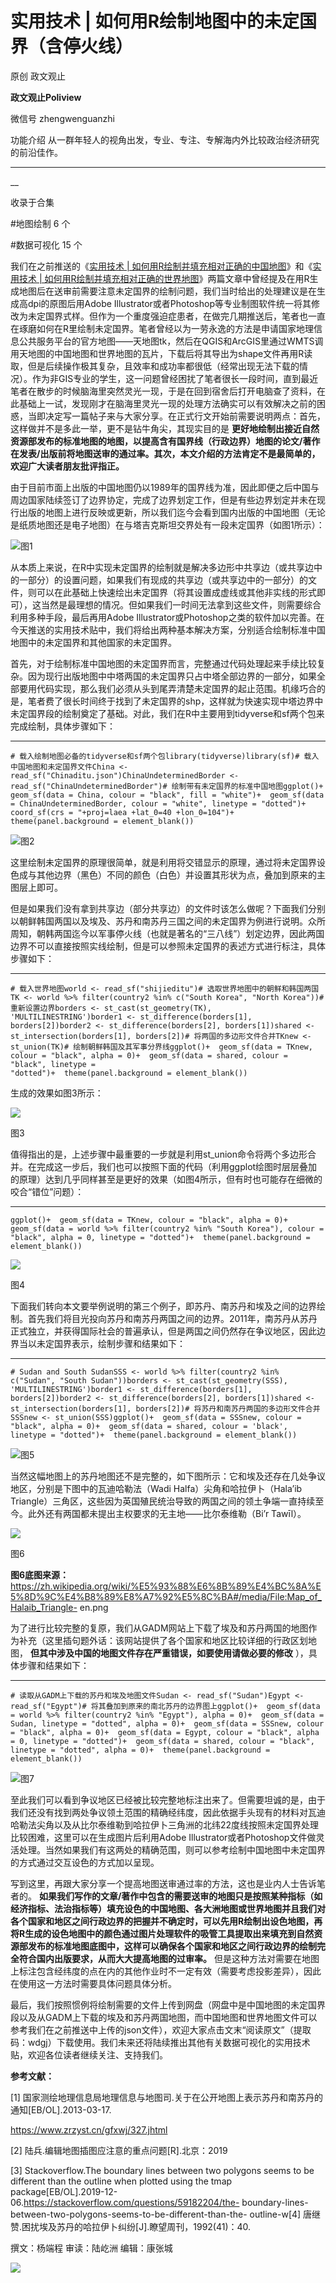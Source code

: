 

#  实用技术 | 如何用R绘制地图中的未定国界（含停火线）

原创 政文观止 

**政文观止Poliview** 

微信号 zhengwenguanzhi

功能介绍 从一群年轻人的视角出发，专业、专注、专解海内外比较政治经济研究的前沿佳作。

____

__

收录于合集

#地图绘制 6 个

#数据可视化 15 个

我们在之前推送的《[实用技术 |
如何用R绘制并填充相对正确的中国地图](http://mp.weixin.qq.com/s?__biz=MzI5ODY0MTQ1OA==&mid=2247488841&idx=1&sn=e160998fbc3b1ed3aab291c1114dcc27&chksm=eca3e414dbd46d028588f39940203e0beb4da7fe263ed9d589f40fd43a435402cf2ef0d648e5&scene=21#wechat_redirect)》和《[实用技术
|
如何用R绘制并填充相对正确的世界地图](http://mp.weixin.qq.com/s?__biz=MzI5ODY0MTQ1OA==&mid=2247488243&idx=1&sn=1934769d74dff81e24a07b12688c27cb&chksm=eca3e3aedbd46ab8fdb72def06ae5af91ebaa0866f87a0bcf662693270eab5360a554a6a1d0a&scene=21#wechat_redirect)》两篇文章中曾经提及在用R生成地图后在送审前需要注意未定国界的绘制问题，我们当时给出的处理建议是在生成高dpi的原图后用Adobe
Illustrator或者Photoshop等专业制图软件统一将其修改为未定国界式样。但作为一个重度强迫症患者，在做完几期推送后，笔者也一直在琢磨如何在R里绘制未定国界。笔者曾经以为一劳永逸的方法是申请国家地理信息公共服务平台的官方地图——天地图tk，然后在QGIS和ArcGIS里通过WMTS调用天地图的中国地图和世界地图的瓦片，下载后将其导出为shape文件再用R读取，但是后续操作极其复杂，且效率和成功率都很低（经常出现无法下载的情况）。作为非GIS专业的学生，这一问题曾经困扰了笔者很长一段时间，直到最近笔者在散步的时候脑海里突然灵光一现，于是在回到宿舍后打开电脑查了资料，在此基础上一试，发现刚才在脑海里灵光一现的处理方法确实可以有效解决之前的困惑，当即决定写一篇帖子来与大家分享。在正式行文开始前需要说明两点：首先，这样做并不是多此一举，更不是钻牛角尖，其现实目的是
**更好地绘制出接近自然资源部发布的标准地图的地图，以提高含有国界线（行政边界）地图的论文/著作在发表/出版前将地图送审的通过率。其次，本文介绍的方法肯定不是最简单的，欢迎广大读者朋友批评指正。**

  

由于目前市面上出版的中国地图仍以1989年的国界线为准，因此即便之后中国与周边国家陆续签订了边界协定，完成了边界划定工作，但是有些边界划定并未在现行出版的地图上进行反映或更新，所以我们迄今会看到国内出版的中国地图（无论是纸质地图还是电子地图）在与塔吉克斯坦交界处有一段未定国界（如图1所示）：

![](images/140/2.png)图1

从本质上来说，在R中实现未定国界的绘制就是解决多边形中共享边（或共享边中的一部分）的设置问题，如果我们有现成的共享边（或共享边中的一部分）的文件，则可以在此基础上快速绘出未定国界（将其设置成虚线或其他非实线的形式即可），这当然是最理想的情况。但如果我们一时间无法拿到这些文件，则需要综合利用多种手段，最后再用Adobe
Illustrator或Photoshop之类的软件加以完善。在今天推送的实用技术贴中，我们将给出两种基本解决方案，分别适合绘制标准中国地图中的未定国界和其他国家的未定国界。  

  

首先，对于绘制标准中国地图的未定国界而言，完整通过代码处理起来手续比较复杂。因为现行出版地图中中塔两国的未定国界只占中塔全部边界的一部分，如果全部要用代码实现，那么我们必须从头到尾弄清楚未定国界的起止范围。机缘巧合的是，笔者费了很长时间终于找到了未定国界的shp，这样就为快速实现中塔边界中未定国界段的绘制奠定了基础。对此，我们在R中主要用到tidyverse和sf两个包来完成绘制，具体步骤如下：

  *   *   *   *   *   *   *   *   *   *   *   * 

    
    
    # 载入绘制地图必备的tidyverse和sf两个包library(tidyverse)library(sf)# 载入中国地图和未定国界文件China <- read_sf("Chinaditu.json")ChinaUndeterminedBorder <- read_sf("ChinaUndeterminedBorder")# 绘制带有未定国界的标准中国地图ggplot()+  geom_sf(data = China, colour = "black", fill = "white")+  geom_sf(data = ChinaUndeterminedBorder, colour = "white", linetype = "dotted")+  coord_sf(crs = "+proj=laea +lat_0=40 +lon_0=104")+  theme(panel.background = element_blank())

![](images/140/3.png)图2

这里绘制未定国界的原理很简单，就是利用将交错显示的原理，通过将未定国界设色成与其他边界（黑色）不同的颜色（白色）并设置其形状为点，叠加到原来的主图层上即可。

  

但是如果我们没有拿到共享边（部分共享边）的文件时该怎么做呢？下面我们分别以朝鲜韩国两国以及埃及、苏丹和南苏丹三国之间的未定国界为例进行说明。众所周知，朝韩两国迄今以军事停火线（也就是著名的“三八线”）划定边界，因此两国边界不可以直接按照实线绘制，但是可以参照未定国界的表述方式进行标注，具体步骤如下：

  *   *   *   *   *   *   *   *   *   *   *   *   *   *   *   * 

    
    
    # 载入世界地图world <- read_sf("shijieditu")# 选取世界地图中的朝鲜和韩国两国TK <- world %>% filter(country2 %in% c("South Korea", "North Korea"))# 重新设置边界borders <- st_cast(st_geometry(TK), 'MULTILINESTRING')border1 <- st_difference(borders[1], borders[2])border2 <- st_difference(borders[2], borders[1])shared <- st_intersection(borders[1], borders[2])# 将两国的多边形文件合并TKnew <- st_union(TK)# 绘制朝鲜韩国及其军事分界线ggplot()+  geom_sf(data = TKnew, colour = "black", alpha = 0)+  geom_sf(data = shared, colour = "black", linetype = "dotted")+  theme(panel.background = element_blank())

生成的效果如图3所示：  

![](images/140/4.png)

图3

  

值得指出的是，上述步骤中最重要的一步就是利用st_union命令将两个多边形合并。在完成这一步后，我们也可以按照下面的代码（利用ggplot绘图时层层叠加的原理）达到几乎同样甚至是更好的效果（如图4所示，但有时也可能存在细微的咬合“错位”问题）：

  *   *   *   * 

    
    
    ggplot()+  geom_sf(data = TKnew, colour = "black", alpha = 0)+  geom_sf(data = world %>% filter(country2 %in% "South Korea"), colour = "black", alpha = 0, linetype = "dotted")+  theme(panel.background = element_blank())

![](images/140/5.png)

图4  

  

下面我们转向本文要举例说明的第三个例子，即苏丹、南苏丹和埃及之间的边界绘制。首先我们将目光投向苏丹和南苏丹两国之间的边界。2011年，南苏丹从苏丹正式独立，并获得国际社会的普遍承认，但是两国之间仍然存在争议地区，因此边界当以未定国界表示，绘制步骤和结果如下：

  *   *   *   *   *   *   *   *   *   *   *   * 

    
    
    # Sudan and South SudanSSS <- world %>% filter(country2 %in% c("Sudan", "South Sudan"))borders <- st_cast(st_geometry(SSS), 'MULTILINESTRING')border1 <- st_difference(borders[1], borders[2])border2 <- st_difference(borders[2], borders[1])shared <- st_intersection(borders[1], borders[2])# 将苏丹和南苏丹两国的多边形文件合并SSSnew <- st_union(SSS)ggplot()+  geom_sf(data = SSSnew, colour = "black", alpha = 0)+  geom_sf(data = shared, colour = 'black', linetype = "dotted")+  theme(panel.background = element_blank())

![](images/140/6.png)图5

当然这幅地图上的苏丹地图还不是完整的，如下图所示：它和埃及还存在几处争议地区，分别是下图中的瓦迪哈勒法（Wadi Halfa）尖角和哈拉伊卜（Hala’ib
Triangle）三角区，这些因为英国殖民统治导致的两国之间的领土争端一直持续至今。此外还有两国都未提出主权要求的无主地——比尔泰维勒（Bi’r
Tawīl）。  

![](images/140/7.png)

图6  

 **图6底图来源：**
https://zh.wikipedia.org/wiki/%E5%93%88%E6%8B%89%E4%BC%8A%E5%8D%9C%E4%B8%89%E8%A7%92%E5%8C%BA#/media/File:Map_of_Halaib_Triangle-
en.png  

  

为了进行比较完整的复原，我们从GADM网站上下载了埃及和苏丹两国的地图作为补充（这里插句题外话：该网站提供了各个国家和地区比较详细的行政区划地图，
**但其中涉及中国的地图文件存在严重错误，如要使用请做必要的修改** ），具体步骤和结果如下：

  *   *   *   *   *   *   *   *   *   *   * 

    
    
    # 读取从GADM上下载的苏丹和埃及地图文件Sudan <- read_sf("Sudan")Egypt <- read_sf("Egypt")# 将其叠加到原来的南北苏丹的边界图上ggplot()+  geom_sf(data = world %>% filter(country2 %in% "Egypt"), alpha = 0)+  geom_sf(data = Sudan, linetype = "dotted", alpha = 0)+  geom_sf(data = SSSnew, colour = "black", alpha = 0)+  geom_sf(data = Egypt, colour = "black", alpha = 0, linetype = "dotted")+  geom_sf(data = shared, colour = "black", linetype = "dotted", alpha = 0)+  theme(panel.background = element_blank())

![](images/140/8.png)图7

至此我们可以看到争议地区已经被比较完整地标注出来了。但需要坦诚的是，由于我们还没有找到两处争议领土范围的精确经纬度，因此依据手头现有的材料对瓦迪哈勒法尖角以及从比尔泰维勒到哈拉伊卜三角洲的北纬22度线按照未定国界处理比较困难，这里可以在生成图片后利用Adobe
Illustrator或者Photoshop文件做灵活处理。当然如果我们有这两处的精确范围，则可以参考绘制中国地图中未定国界的方式通过交互设色的方式加以呈现。  

  

写到这里，再跟大家分享一个提高地图送审通过率的方法，这也是业内人士告诉笔者的。
**如果我们写作的文章/著作中包含的需要送审的地图只是按照某种指标（如经济指标、法治指标等）填充设色的中国地图、各大洲地图或世界地图并且我们对各个国家和地区之间行政边界的把握并不确定时，可以先用R绘制出设色地图，再将R生成的设色地图中的颜色通过图片处理软件的吸管工具提取出来填充到自然资源部发布的标准地图底图中，这样可以确保各个国家和地区之间行政边界的绘制完全符合国内出版要求，从而大大提高地图的过审率。**
但是这种方法对需要在地图上标注包含经纬度的点在内的其他作业时不一定有效（需要考虑投影差异），因此在使用这一方法时需要具体问题具体分析。  

  

最后，我们按照惯例将绘制需要的文件上传到网盘（网盘中是中国地图的未定国界段以及从GADM上下载的埃及和苏丹两国地图，而中国地图和世界地图文件可以参考我们在之前推送中上传的json文件），欢迎大家点击文末“阅读原文”（提取码：wdgj）下载使用。我们未来还将陆续推出其他有关数据可视化的实用技术贴，欢迎各位读者继续关注、支持我们。

  

 **参考文献：**

[1] 国家测绘地理信息局地理信息与地图司.关于在公开地图上表示苏丹和南苏丹的通知[EB/OL].2013-03-17.

https://www.zrzyst.cn/gfxwj/327.jhtml

[2] 陆兵.编辑地图插图应注意的重点问题[R].北京：2019

[3] Stackoverflow.The boundary lines between two polygons seems to be
different than the outline when plotted using the tmap
package[EB/OL].2019-12-06.https://stackoverflow.com/questions/59182204/the-
boundary-lines-between-two-polygons-seems-to-be-different-than-the-
outline-w[4] 唐继赞.困扰埃及苏丹的哈拉伊卜纠纷[J].瞭望周刊，1992(41)：40.  

撰文：杨端程 审读：陆屹洲 编辑：康张城

  

![](images/140/9.jpeg)

  

